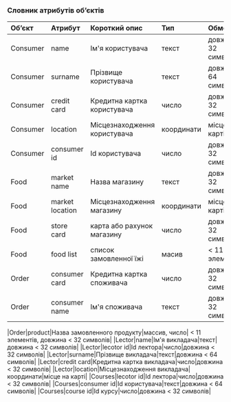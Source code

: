 ### Словник атрибутів об’єктів
|Об’єкт|Атрибут|Короткий опис|Тип|Обмеження|
|:-|:-|:-|:-|:-|
|Consumer|name|Ім'я користувача|текст|довжина < 32 символів|
|Consumer|surname|Прізвище користувача|текст|довжина < 64 символів|
|Consumer|сredit card|Кредитна картка користувача|число|довжина < 32 символів|
|Consumer|location|Місцезнаходження користувача|координати|місце на карті|
|Consumer|consumer id|Id користувача|число|довжина < 32 символів|
|Food|market name|Назва магазину|текст|довжина < 32 символів|
|Food|market location|Місцезнаходження магазину|координати|місце на карті|
|Food|store card|карта або рахунок магазину|число|довжина < 32 символів|
|Food|food list|cписок замовленної їжі|масив| < 11 элементів|
|Order|consumer card|Кредитна картка cпоживача|число|довжина < 32 символів|
|Order|consumer name|Ім'я cпоживача|текст|довжина < 32 символів|

|Order|product|Назва замовленного продукту|массив, число| < 11 элементів, довжина < 32 символів|
|Lector|name|Ім'я викладача|текст|довжина < 32 символів|
|Lector|lecotor id|Id лектора|число|довжина < 32 символів|
|Lector|surname|Прізвище викладача|текст|довжина < 64 символів|
|Lector|сredit card|Кредитна картка викладача|число|довжина < 32 символів|
|Lector|location|Місцезнаходження викладача|координати|місце на карті|
|Сourses|lecotor id|Id лектора|число|довжина < 32 символів|
|Сourses|consumer id|Id користувача|текст|довжина < 64 символів|
|Сourses|course id|Id курсу|число|довжина < 32 символів|
